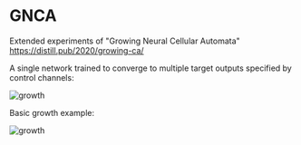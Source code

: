 # GNCA  

Extended experiments of "Growing Neural Cellular Automata"
https://distill.pub/2020/growing-ca/

A single network trained to converge to multiple target outputs specified by control channels:  

![growth](https://i.imgur.com/vjrqwF2.gif)

Basic growth example:

![growth](https://i.imgur.com/RDY4j2v.gif)
